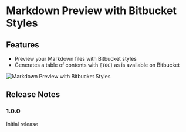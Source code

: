 # Markdown Preview with Bitbucket Styles

## Features

* Preview your Markdown files with Bitbucket styles
* Generates a table of contents with `[TOC]` as is available on Bitbucket

![Markdown Preview with Bitbucket Styles](https://github.com/hbrok/markdown-preview-bitbucket/raw/master/images/preview.png)

## Release Notes

### 1.0.0

Initial release

